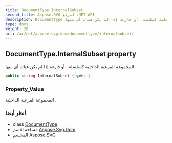 ```yaml
---
title: DocumentType.InternalSubset
second_title: Aspose.SVG لمرجع .NET API
description: DocumentType ملكية. المجموعة الفرعية الداخلية كسلسلة  أو فارغة إذا لم يكن هناك أي منها.
type: docs
weight: 20
url: /ar/net/aspose.svg.dom/documenttype/internalsubset/
---
```

## DocumentType.InternalSubset property

المجموعة الفرعية الداخلية كسلسلة ، أو فارغة إذا لم يكن هناك أي منها.

```csharp
public string InternalSubset { get; }
```

### Property_Value

المجموعة الفرعية الداخلية .

### أنظر أيضا

* class [DocumentType](../)
* مساحة الاسم [Aspose.Svg.Dom](../../documenttype/)
* المجسم [Aspose.SVG](../../../)


